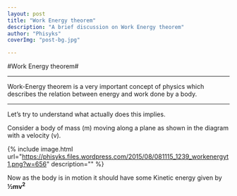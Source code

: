 ```yaml
---
layout: post
title: "Work Energy theorem"
description: "A brief discussion on Work Energy theorem"
author: "Phisyks"
coverImg: "post-bg.jpg"

---
```


#Work Energy theorem#


***
Work-Energy theorem is a very important concept of physics which describes the relation between energy and work done by a body.
***

Let’s try to understand what actually does this implies.

Consider a body of mass (m) moving along a plane as shown in the diagram with a velocity (v).


{% include image.html url="https://phisyks.files.wordpress.com/2015/08/081115_1239_workenergyt1.png?w=656" description="" %} 

Now as the body is in motion it should have some Kinetic energy given by **½mv<sup>2</sup>**
